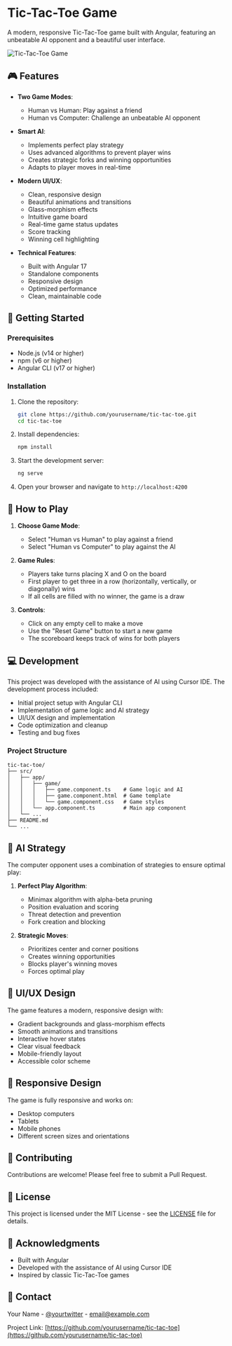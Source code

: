 # Tic-Tac-Toe Game

A modern, responsive Tic-Tac-Toe game built with Angular, featuring an unbeatable AI opponent and a beautiful user interface.

![Tic-Tac-Toe Game](https://i.imgur.com/placeholder.png) <!-- You can add a screenshot of your game here -->

## 🎮 Features

- **Two Game Modes**:
  - Human vs Human: Play against a friend
  - Human vs Computer: Challenge an unbeatable AI opponent

- **Smart AI**:
  - Implements perfect play strategy
  - Uses advanced algorithms to prevent player wins
  - Creates strategic forks and winning opportunities
  - Adapts to player moves in real-time

- **Modern UI/UX**:
  - Clean, responsive design
  - Beautiful animations and transitions
  - Glass-morphism effects
  - Intuitive game board
  - Real-time game status updates
  - Score tracking
  - Winning cell highlighting

- **Technical Features**:
  - Built with Angular 17
  - Standalone components
  - Responsive design
  - Optimized performance
  - Clean, maintainable code

## 🚀 Getting Started

### Prerequisites

- Node.js (v14 or higher)
- npm (v6 or higher)
- Angular CLI (v17 or higher)

### Installation

1. Clone the repository:
   ```bash
   git clone https://github.com/yourusername/tic-tac-toe.git
   cd tic-tac-toe
   ```

2. Install dependencies:
   ```bash
   npm install
   ```

3. Start the development server:
   ```bash
   ng serve
   ```

4. Open your browser and navigate to `http://localhost:4200`

## 🎯 How to Play

1. **Choose Game Mode**:
   - Select "Human vs Human" to play against a friend
   - Select "Human vs Computer" to play against the AI

2. **Game Rules**:
   - Players take turns placing X and O on the board
   - First player to get three in a row (horizontally, vertically, or diagonally) wins
   - If all cells are filled with no winner, the game is a draw

3. **Controls**:
   - Click on any empty cell to make a move
   - Use the "Reset Game" button to start a new game
   - The scoreboard keeps track of wins for both players

## 💻 Development

This project was developed with the assistance of AI using Cursor IDE. The development process included:

- Initial project setup with Angular CLI
- Implementation of game logic and AI strategy
- UI/UX design and implementation
- Code optimization and cleanup
- Testing and bug fixes

### Project Structure

```
tic-tac-toe/
├── src/
│   ├── app/
│   │   ├── game/
│   │   │   ├── game.component.ts    # Game logic and AI
│   │   │   ├── game.component.html  # Game template
│   │   │   └── game.component.css   # Game styles
│   │   └── app.component.ts         # Main app component
│   └── ...
├── README.md
└── ...
```

## 🤖 AI Strategy

The computer opponent uses a combination of strategies to ensure optimal play:

1. **Perfect Play Algorithm**:
   - Minimax algorithm with alpha-beta pruning
   - Position evaluation and scoring
   - Threat detection and prevention
   - Fork creation and blocking

2. **Strategic Moves**:
   - Prioritizes center and corner positions
   - Creates winning opportunities
   - Blocks player's winning moves
   - Forces optimal play

## 🎨 UI/UX Design

The game features a modern, responsive design with:

- Gradient backgrounds and glass-morphism effects
- Smooth animations and transitions
- Interactive hover states
- Clear visual feedback
- Mobile-friendly layout
- Accessible color scheme

## 📱 Responsive Design

The game is fully responsive and works on:
- Desktop computers
- Tablets
- Mobile phones
- Different screen sizes and orientations

## 🤝 Contributing

Contributions are welcome! Please feel free to submit a Pull Request.

## 📝 License

This project is licensed under the MIT License - see the [LICENSE](LICENSE) file for details.

## 🙏 Acknowledgments

- Built with Angular
- Developed with the assistance of AI using Cursor IDE
- Inspired by classic Tic-Tac-Toe games

## 📧 Contact

Your Name - [@yourtwitter](https://twitter.com/yourtwitter) - email@example.com

Project Link: [https://github.com/yourusername/tic-tac-toe](https://github.com/yourusername/tic-tac-toe) 
